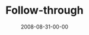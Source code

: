 ---
layout: message
category: message
series: "Rebuild"
title: "Follow-through"
date: 2008-08-31-00-00
message_id: 513
audio: "http://s3.amazonaws.com/crossroadsaudiomessages/Rebuild_Week_3_Follow-through_8_31_08_Chuck_Mingo.mp3"
audio-duration: "41:07"
notes-description: ""
notes: "http://s3.amazonaws.com/crossroads-media/media/legacy/documents/SN_08-30-31_08.pdf"
notes-title: "Rebuild&#58; Follow-Through (Study Notes)"
description: "Chuck Mingo shares how to deal with setbacks when following a personal vision."
video: "http://s3.amazonaws.com/crossroadsvideomessages/Rebuild3-Raw.mp4"
video-duration: "42:27"
video-image: "http://s3.amazonaws.com/crossroads-media/images/legacy/content/Rebuild-3-still.jpg"
program: "http://s3.amazonaws.com/crossroads-media/media/legacy/documents/0830_31Program.pdf"
explicit: "N"
---